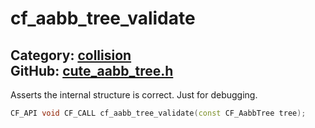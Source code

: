 [](../header.md ':include')

# cf_aabb_tree_validate

Category: [collision](/api_reference?id=collision)  
GitHub: [cute_aabb_tree.h](https://github.com/RandyGaul/cute_framework/blob/master/include/cute_aabb_tree.h)  
---

Asserts the internal structure is correct. Just for debugging.

```cpp
CF_API void CF_CALL cf_aabb_tree_validate(const CF_AabbTree tree);
```

